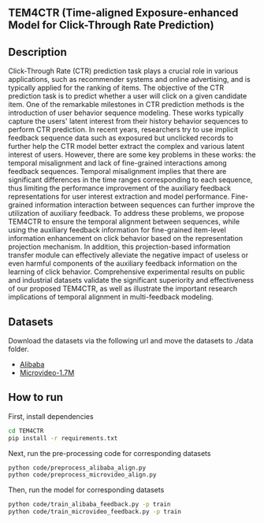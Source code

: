 
## TEM4CTR (Time-aligned Exposure-enhanced Model for Click-Through Rate Prediction)    


## Description   
Click-Through Rate (CTR) prediction task plays a crucial role in various applications, such as recommender systems and online advertising, and is typically applied for the ranking of items. The objective of the CTR prediction task is to predict whether a user will click on a given candidate item. One of the remarkable milestones in CTR prediction methods is the introduction of user behavior sequence modeling. These works typically capture the users' latent interest from their history behavior sequences to perform CTR prediction. In recent years, researchers try to use implicit feedback sequence data such as exposured but unclicked records to further help the CTR model better extract the complex and various latent interest of users. However, there are some key problems in these works: the temporal misalignment and lack of fine-grained interactions among feedback sequences. Temporal misalignment implies that there are significant differences in the time ranges corresponding to each sequence, thus limiting the performance improvement of the auxiliary feedback representations for user interest extraction and model performance. Fine-grained information interaction between sequences can further improve the utilization of auxiliary feedback. To address these problems, we propose TEM4CTR to ensure the temporal alignment between sequences, while using the auxiliary feedback information for fine-grained item-level information enhancement on click behavior based on the representation projection mechanism. In addition, this projection-based information transfer module can effectively alleviate the negative impact of useless or even harmful components of the auxiliary feedback information on the learning of click behavior. Comprehensive experimental results on public and industrial datasets validate the significant superiority and effectiveness of our proposed TEM4CTR, as well as illustrate the important research implications of temporal alignment in multi-feedback modeling.

## Datasets
Download the datasets via the following url and move the datasets to ./data folder.
- [Alibaba](https://tianchi.aliyun.com/dataset/56)
- [Microvideo-1.7M](https://github.com/Ocxs/THACIL)

## How to run   
First, install dependencies   
```bash  
cd TEM4CTR
pip install -r requirements.txt
```

 Next, run the pre-processing code for corresponding datasets
 ```bash
 python code/preprocess_alibaba_align.py 
 python code/preprocess_microvideo_align.py
 ```

 Then, run the model for corresponding datasets
  ```bash
  python code/train_alibaba_feedback.py -p train
  python code/train_microvideo_feedback.py -p train
  ```